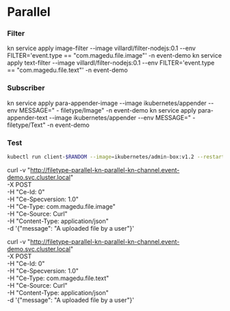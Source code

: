 # Parallel


### Filter

kn service apply image-filter --image villardl/filter-nodejs:0.1 --env FILTER='event.type == "com.magedu.file.image"' -n event-demo
kn service apply text-filter --image villardl/filter-nodejs:0.1 --env FILTER='event.type == "com.magedu.file.text"' -n event-demo


### Subscriber

kn service apply para-appender-image --image ikubernetes/appender --env MESSAGE=" - filetype/Image" -n event-demo
kn service apply para-appender-text --image ikubernetes/appender --env MESSAGE=" - filetype/Text" -n event-demo


### Test

```bash
kubectl run client-$RANDOM --image=ikubernetes/admin-box:v1.2 --restart=Never --rm -it --command -- /bin/bash
```


curl -v "http://filetype-parallel-kn-parallel-kn-channel.event-demo.svc.cluster.local" \
-X POST \
-H "Ce-Id: 0" \
-H "Ce-Specversion: 1.0" \
-H "Ce-Type: com.magedu.file.image" \
-H "Ce-Source: Curl" \
-H "Content-Type: application/json" \
-d '{"message": "A uploaded file by a user"}'


curl -v "http://filetype-parallel-kn-parallel-kn-channel.event-demo.svc.cluster.local" \
-X POST \
-H "Ce-Id: 0" \
-H "Ce-Specversion: 1.0" \
-H "Ce-Type: com.magedu.file.text" \
-H "Ce-Source: Curl" \
-H "Content-Type: application/json" \
-d '{"message": "A uploaded file by a user"}'
